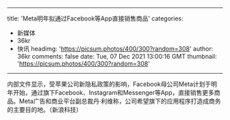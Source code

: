 
---
title: 'Meta明年拟通过Facebook等App直接销售商品'
categories: 
 - 新媒体
 - 36kr
 - 快讯
headimg: 'https://picsum.photos/400/300?random=308'
author: 36kr
comments: false
date: Tue, 07 Dec 2021 13:00:16 GMT
thumbnail: 'https://picsum.photos/400/300?random=308'
---

<div>   
内部文件显示，受苹果公司新隐私政策的影响，Facebook母公司Meta计划于明年开始，通过旗下Facebook、Instagram和Messenger等App，直接销售更多商品。Meta广告和商业平台副总裁丹·利维称，公司希望旗下的应用程序打造成商务的主要目的地。（新浪科技）  
</div>
            